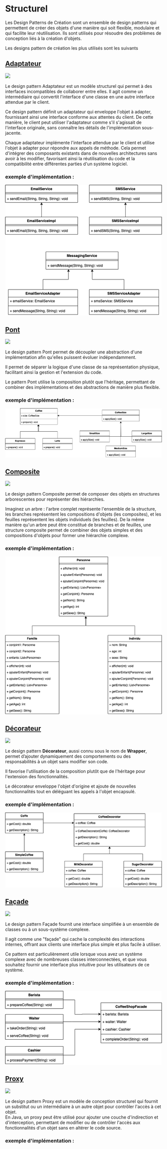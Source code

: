 # Structurel
Les Design Patterns de Création sont un ensemble de design patterns qui permettent de créer des objets d'une manière qui soit flexible, modulaire et qui facilite leur réutilisation. Ils sont utilisés pour résoudre des problèmes de conception liés à la création d'objets.

Les designs pattern de création les plus utilisés sont les suivants

## [Adaptateur](adaptateur)
[![](https://img.shields.io/badge/sfeir.dev-Prototype-green)](https://www.sfeir.dev/back/les-design-patterns-structurel-adaptateur/)

Le design pattern Adaptateur est un modèle structurel qui permet à des interfaces incompatibles de collaborer entre elles. Il agit comme un intermédiaire qui convertit l'interface d'une classe en une autre interface attendue par le client.

Ce design pattern définit un adaptateur qui enveloppe l'objet à adapter, fournissant ainsi une interface conforme aux attentes du client. De cette manière, le client peut utiliser l'adaptateur comme s'il s'agissait de l'interface originale, sans connaître les détails de l'implémentation sous-jacente.

Chaque adaptateur implémente l'interface attendue par le client et utilise l'objet à adapter pour répondre aux appels de méthode. Cela permet d'intégrer des composants existants dans de nouvelles architectures sans avoir à les modifier, favorisant ainsi la réutilisation du code et la compatibilité entre différentes parties d'un système logiciel.

### exemple d'implémentation :

![adapter.png](adapter/adapter.png)

## [Pont](bridge)
[![](https://img.shields.io/badge/sfeir.dev-Pont-green)]()

Le design pattern Pont permet de découpler une abstraction d'une implémentation afin qu'elles puissent évoluer indépendamment.

Il permet de séparer la logique d'une classe de sa représentation physique, facilitant ainsi la gestion et l'extension du code.

Le pattern Pont utilise la composition plutôt que l'héritage, permettant de combiner des implémentations et des abstractions de manière plus flexible.

### exemple d'implémentation :
![bridge.drawio.png](bridge/bridge.drawio.png)

## [Composite](composite)
[![](https://img.shields.io/badge/sfeir.dev-Composite-green)](https://www.sfeir.dev/back/les-design-patterns-structurels-composite/)

Le design pattern Composite permet de composer des objets en structures arborescentes pour représenter des hiérarchies.

Imaginez un arbre : l'arbre complet représente l'ensemble de la structure, les branches représentent les compositions d'objets (les composites), et les feuilles représentent les objets individuels (les feuilles). De la même manière qu'un arbre peut être constitué de branches et de feuilles, une structure composite permet de combiner des objets simples et des compositions d'objets pour former une hiérarchie complexe.

### exemple d'implémentation :

![composite.drawio.png](composite/composite.drawio.png)

## [Décorateur](decorator)
[![](https://img.shields.io/badge/sfeir.dev-Décorateur-green)](https://www.sfeir.dev/back/les-design-patterns-structurels-decorateur/)

Le design pattern **Décorateur**, aussi connu sous le nom de **Wrapper**, permet d’ajouter dynamiquement des comportements ou des responsabilités à un objet sans modifier son code.

Il favorise l'utilisation de la composition plutôt que de l'héritage pour l'extension des fonctionnalités.

Le décorateur enveloppe l'objet d'origine et ajoute de nouvelles fonctionnalités tout en déléguant les appels à l'objet encapsulé.

### exemple d'implémentation :

![decorator.drawio.png](decorator/decorator.drawio.png)

## [Façade](facade)
[![](https://img.shields.io/badge/sfeir.dev-Façade-green)](https://www.sfeir.dev/back/les-design-patterns-structurels-facade/)

Le design pattern Façade fournit une interface simplifiée à un ensemble de classes ou à un sous-système complexe.

Il agit comme une "façade" qui cache la complexité des interactions internes, offrant aux clients une interface plus simple et plus facile à utiliser.

Ce pattern est particulièrement utile lorsque vous avez un système complexe avec de nombreuses classes interconnectées, et que vous souhaitez fournir une interface plus intuitive pour les utilisateurs de ce système.

### exemple d'implémentation :
![facade.drawio](facade/facade.drawio.png)

## [Proxy](proxy)
[![](https://img.shields.io/badge/sfeir.dev-Proxy-green)]()

Le design pattern Proxy est un modèle de conception structurel qui fournit un substitut ou un intermédiaire à un autre objet pour contrôler l'accès à cet objet.<br>
En Java, un proxy peut être utilisé pour ajouter une couche d'indirection et d'interception, permettant de modifier ou de contrôler l'accès aux fonctionnalités d'un objet sans en altérer le code source.

### exemple d'implémentation :
